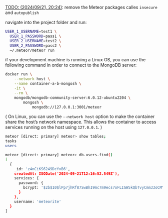 <u>TODO: (2024/09/21, 20:24)</u>: remove the Meteor packages calles `insecure` and `autopublish`

navigate into the project folder and run:

```bash
USER_1_USERNAME=test1 \
  USER_1_PASSWORD=pass1 \
  USER_2_USERNAME=test2 \
  USER_2_PASSWORD=pass2 \
  ~/.meteor/meteor run
```

if your development machine is running a Linux OS,
you can use the following command in order to
connect to the MongoDB server:

```bash
docker run \
    --network host \
    --name container-a-b-mongosh \
    -it \
    --rm \
    mongodb/mongodb-community-server:6.0.12-ubuntu2204 \
        mongosh \
            mongodb://127.0.0.1:3001/meteor
```

(
On Linux, you can use the `--network host` option
to make the container share the host’s network namespace.
This allows the container
to access services running on the host
using `127.0.0.1`.
)

```bash
meteor [direct: primary] meteor> show tables;
tasks
users

meteor [direct: primary] meteor> db.users.find()
[
  {
    _id: 'z4nCiKS6249DcYxB6',
    createdAt: ISODate('2024-09-21T12:16:52.549Z'),
    services: {
      password: {
        bcrypt: '$2b$10$lPp7jhRf87SwBhI9mc7m9ecs7oFLIGW5kQbTvyCmm33oCMYmnMnhi'
      }
    },
    username: 'meteorite'
  }
]
```
